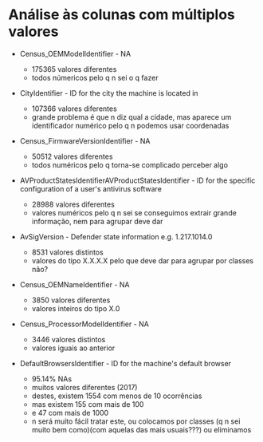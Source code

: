 # Análise às colunas com múltiplos valores

- Census_OEMModelIdentifier - NA
    - 175365 valores diferentes
    - todos númericos pelo q n sei o q fazer

- CityIdentifier - ID for the city the machine is located in
    - 107366 valores diferentes
    - grande problema é que n diz qual a cidade, mas aparece um identificador numérico pelo q n podemos usar coordenadas

- Census_FirmwareVersionIdentifier - NA
    - 50512 valores diferentes
    - todos numéricos pelo q torna-se complicado perceber algo

- AVProductStatesIdentifierAVProductStatesIdentifier - ID for the specific configuration of a user's antivirus software
    - 28988 valores diferentes
    - valores numéricos pelo q n sei se conseguimos extrair grande informação, nem para agrupar deve dar

- AvSigVersion - Defender state information e.g. 1.217.1014.0
    - 8531 valores distintos
    - valores do tipo X.X.X.X pelo que deve dar para agrupar por classes não?

- Census_OEMNameIdentifier - NA
    - 3850 valores diferentes
    - valores inteiros do tipo X.0

- Census_ProcessorModelIdentifier - NA
    - 3446 valores distintos
    - valores iguais ao anterior

- DefaultBrowsersIdentifier - ID for the machine's default browser
    - 95.14% NAs
    - muitos valores diferentes (2017)
    - destes, existem 1554 com menos de 10 ocorrências
    - mas existem 155 com mais de 100
    - e 47 com mais de 1000
    - n será muito fácil tratar este, ou colocamos por classes (q n sei muito bem como)(com aquelas das mais usuais???) ou eliminamos